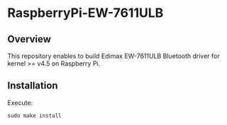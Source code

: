 # RaspberryPi-EW-7611ULB

## Overview

This repository enables to build Edimax EW-7611ULB Bluetooth driver for kernel >= v4.5 on Raspberry Pi.

## Installation

Execute:

```
sudo make install
```
